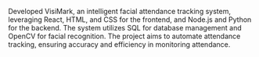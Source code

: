 Developed VisiMark, an intelligent facial attendance tracking system, leveraging React,
HTML, and CSS for the frontend, and Node.js and Python for the backend. The system
utilizes SQL for database management and OpenCV for facial recognition. The project aims
to automate attendance tracking, ensuring accuracy and efficiency in monitoring
attendance.
